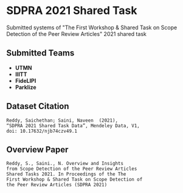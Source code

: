 # SDPRA 2021 Shared Task
Submitted systems of "The First Workshop & Shared Task on Scope Detection of the Peer Review Articles" 2021 shared task

## Submitted Teams
* **UTMN**
* **IIITT**
* **FideLIPI**
* **Parklize**


## Dataset Citation
```
Reddy, Saichethan; Saini, Naveen  (2021), 
“SDPRA 2021 Shared Task Data”, Mendeley Data, V1, 
doi: 10.17632/njb74czv49.1
```

## Overview Paper
```
Reddy, S., Saini., N. Overview and Insights 
from Scope Detection of the Peer Review Articles 
Shared Tasks 2021. In Proceedings of the The 
First Workshop & Shared Task on Scope Detection of 
the Peer Review Articles (SDPRA 2021)
```

